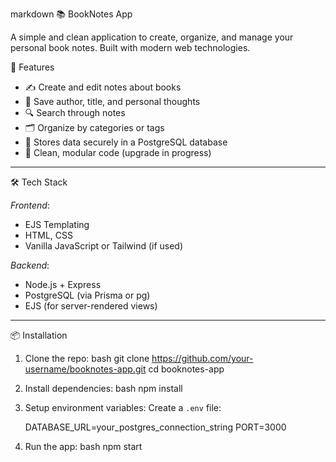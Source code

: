 markdown
📚 BookNotes App

A simple and clean application to create, organize, and manage your personal book notes. Built with modern web technologies.


🚀 Features

- ✍ Create and edit notes about books
- 📖 Save author, title, and personal thoughts
- 🔍 Search through notes
- 🗂 Organize by categories or tags
- 💾 Stores data securely in a PostgreSQL database
- 🧱 Clean, modular code (upgrade in progress)

---

🛠 Tech Stack

*Frontend*:  
- EJS Templating  
- HTML, CSS  
- Vanilla JavaScript or Tailwind (if used)

*Backend*:  
- Node.js + Express  
- PostgreSQL (via Prisma or pg)  
- EJS (for server-rendered views)

---

📦 Installation

1. Clone the repo:
   bash
   git clone https://github.com/your-username/booknotes-app.git
   cd booknotes-app
   

2. Install dependencies:
   bash
   npm install
   

3. Setup environment variables:
   Create a `.env` file:
   
   DATABASE_URL=your_postgres_connection_string
   PORT=3000
   

4. Run the app:
   bash
   npm start
   ```
